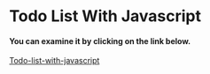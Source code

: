 # Todo List With Javascript

#### You can examine it by clicking on the link below.
[Todo-list-with-javascript](https://ufuksefa.github.io/Todo-list-with-javascript/)